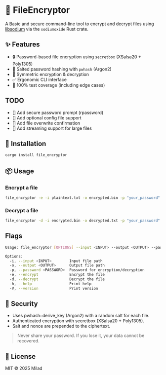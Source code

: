 # 🔐 FileEncryptor

A Basic and secure command-line tool to encrypt and decrypt files using [libsodium](https://github.com/jedisct1/libsodium) via the `sodiumoxide` Rust crate.

## ✨ Features

- 🔒 Password-based file encryption using `secretbox` (XSalsa20 + Poly1305)
- 🧂 Salted password hashing with `pwhash` (Argon2)
- 🔁 Symmetric encryption & decryption
- ✅ Ergonomic CLI interface
- 🧪 100% test coverage (including edge cases)


## TODO
- [] Add secure password prompt (rpassword)
- [] Add optional config file support
- [] Add file overwrite confirmation
- [] Add streaming support for large files

## 🚀 Installation

```bash
cargo install file_encryptor
```

## 📦 Usage
### Encrypt a file
```bash
file_encryptor -e -i plaintext.txt -o encrypted.bin -p "your_password"
```
### Decrypt a file
```bash
file_encryptor -d -i encrypted.bin -o decrypted.txt -p "your_password"
```

## Flags
```bash
Usage: file_encryptor [OPTIONS] --input <INPUT> --output <OUTPUT> --password <PASSWORD>

Options:
  -i, --input <INPUT>        Input file path
  -o, --output <OUTPUT>      Output file path
  -p, --password <PASSWORD>  Password for encryption/decryption
  -e, --encrypt              Encrypt the file
  -d, --decrypt              Decrypt the file
  -h, --help                 Print help
  -V, --version              Print version

```

## 🔐 Security

- Uses pwhash::derive_key (Argon2) with a random salt for each file.
- Authenticated encryption with secretbox (XSalsa20 + Poly1305).
- Salt and nonce are prepended to the ciphertext.

> Never share your password. If you lose it, your data cannot be recovered.

## 📜 License
MIT © 2025 Milad
